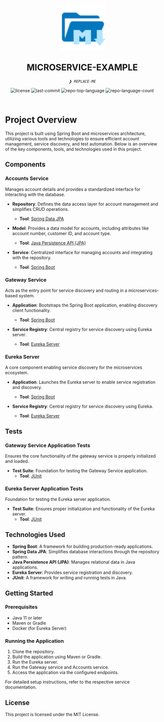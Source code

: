 
<p align="center">
    <img src="https://raw.githubusercontent.com/PKief/vscode-material-icon-theme/ec559a9f6bfd399b82bb44393651661b08aaf7ba/icons/folder-markdown-open.svg" align="center" width="30%">
</p>
<p align="center"><h1 align="center">MICROSERVICE-EXAMPLE</h1></p>
<p align="center">
	<em><code>❯ REPLACE-ME</code></em>
</p>
<p align="center">
	<img src="https://img.shields.io/github/license/nriteshranjan/Microservice-Example?style=default&logo=opensourceinitiative&logoColor=white&color=0080ff" alt="license">
	<img src="https://img.shields.io/github/last-commit/nriteshranjan/Microservice-Example?style=default&logo=git&logoColor=white&color=0080ff" alt="last-commit">
	<img src="https://img.shields.io/github/languages/top/nriteshranjan/Microservice-Example?style=default&color=0080ff" alt="repo-top-language">
	<img src="https://img.shields.io/github/languages/count/nriteshranjan/Microservice-Example?style=default&color=0080ff" alt="repo-language-count">
</p>
<p align="center"><!-- default option, no dependency badges. -->
</p>
<p align="center">
	<!-- default option, no dependency badges. -->
</p>
<br>

# Project Overview

This project is built using Spring Boot and microservices architecture, utilizing various tools and technologies to ensure efficient account management, service discovery, and test automation. Below is an overview of the key components, tools, and technologies used in this project.

## Components

### **Accounts Service**
Manages account details and provides a standardized interface for interacting with the database.

- **Repository**: Defines the data access layer for account management and simplifies CRUD operations.
  - **Tool**: [Spring Data JPA](https://docs.spring.io/spring-data/jpa/docs/current/reference/html/#repository-configuration)
  
- **Model**: Provides a data model for accounts, including attributes like account number, customer ID, and account type.
  - **Tool**: [Java Persistence API (JPA)](https://docs.oracle.com/javaee/7/api/javax/persistence/JPA.html)
  
- **Service**: Centralized interface for managing accounts and integrating with the repository.
  - **Tool**: [Spring Boot](https://docs.spring.io/spring-boot/docs/current/reference/htmlsingle/#boot-features-spring-data-jpa)

### **Gateway Service**
Acts as the entry point for service discovery and routing in a microservices-based system.

- **Application**: Bootstraps the Spring Boot application, enabling discovery client functionality.
  - **Tool**: [Spring Boot](https://docs.spring.io/spring-boot/docs/current/reference/htmlsingle/#boot-features-service-registration)
  
- **Service Registry**: Central registry for service discovery using Eureka server.
  - **Tool**: [Eureka Server](https://github.com/Netflix/eureka/wiki/Eureka-Server-Documentation)

### **Eureka Server**
A core component enabling service discovery for the microservices ecosystem.

- **Application**: Launches the Eureka server to enable service registration and discovery.
  - **Tool**: [Spring Boot](https://docs.spring.io/spring-boot/docs/current/reference/htmlsingle/#boot-features-service-registration)
  
- **Service Registry**: Central registry for service discovery using Eureka.
  - **Tool**: [Eureka Server](https://github.com/Netflix/eureka/wiki/Eureka-Server-Documentation)

## Tests

### **Gateway Service Application Tests**
Ensures the core functionality of the gateway service is properly initialized and loaded.

- **Test Suite**: Foundation for testing the Gateway Service application.
  - **Tool**: [JUnit](https://junit.org/junit5/docs/current/user-guide/)

### **Eureka Server Application Tests**
Foundation for testing the Eureka server application.

- **Test Suite**: Ensures proper initialization and functionality of the Eureka server.
  - **Tool**: [JUnit](https://junit.org/junit5/docs/current/user-guide/)

## Technologies Used

- **Spring Boot**: A framework for building production-ready applications.
- **Spring Data JPA**: Simplifies database interactions through the repository pattern.
- **Java Persistence API (JPA)**: Manages relational data in Java applications.
- **Eureka Server**: Provides service registration and discovery.
- **JUnit**: A framework for writing and running tests in Java.

## Getting Started

### Prerequisites

- Java 11 or later
- Maven or Gradle
- Docker (for Eureka Server)

### Running the Application

1. Clone the repository.
2. Build the application using Maven or Gradle.
3. Run the Eureka server.
4. Run the Gateway service and Accounts service.
5. Access the application via the configured endpoints.

For detailed setup instructions, refer to the respective service documentation.

## License

This project is licensed under the MIT License.

